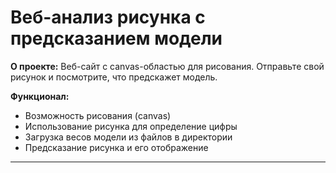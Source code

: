 # Веб-анализ рисунка с предсказанием модели

**О проекте:**
  Веб-сайт с canvas-областью для рисования. Отправьте свой рисунок и посмотрите, что предскажет модель.


**Функционал:**
- Возможность рисования (canvas)
- Использование рисунка для определение цифры
- Загрузка весов модели из файлов в директории
- Предсказание рисунка и его отображение


----


